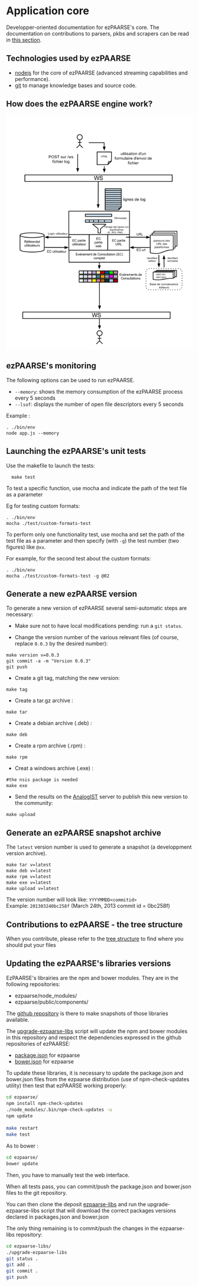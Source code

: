 # Application core #

Developper-oriented documentation for ezPAARSE's core.
The documentation on contributions to parsers, pkbs and scrapers can be read in [this section](./developer-plateforms.html).

## Technologies used by ezPAARSE

* [nodejs](http://nodejs.org/) for the core of ezPAARSE (advanced streaming capabilities and performance).
* [git](http://git-scm.com/) to manage knowledge bases and source code.

## How does the ezPAARSE engine work?

![ezpaarse's engine working Schema](../_static/images/ezPAARSE-Moteur.png "ezPAARSE's engine")

## ezPAARSE's monitoring

The following options can be used to run ezPAARSE.

* ``--memory``: shows the memory consumption of the ezPAARSE process every 5 seconds
* ``--lsof``: displays the number of open file descriptors every 5 seconds

Example :
```console
. ./bin/env
node app.js --memory
```

## Launching the ezPAARSE's unit tests

Use the makefile to launch the tests:
```console
  make test
```

To test a specific function, use mocha and indicate the path of the test file as a parameter

Eg for testing custom formats:
```console
. ./bin/env
mocha ./test/custom-formats-test
```

To perform only one functionality test, use mocha and set the path of the test file as a parameter and then specify (with ``-g``) the test number (two figures) like ``@xx``.

For example, for the second test about the custom formats:
```console
. ./bin/env
mocha ./test/custom-formats-test -g @02
```

## Generate a new ezPAARSE version ##

To generate a new version of ezPAARSE several semi-automatic steps are necessary:

- Make sure not to have local modifications pending: run a `git status`.

- Change the version number of the various relevant files (of course, replace `0.0.3` by the desired number):
```console
make version v=0.0.3
git commit -a -m "Version 0.0.3"
git push
```

- Create a git tag, matching the new version:
```console
make tag
```

- Create a tar.gz archive :
```
make tar
```

- Create a debian archive (.deb) :
```console
make deb
```

- Create a rpm archive (.rpm) :
```console
make rpm
```

- Creat a windows archive (.exe) :
```console
#the nsis package is needed
make exe
```

- Send the results on the [AnalogIST](http://analogist.couperin.org) server to publish this new version to the community:
```console
make upload
```

## Generate an ezPAARSE snapshot archive ##

The `latest` version number is used to generate a snapshot (a developpment version archive).

```
make tar v=latest
make deb v=latest
make rpm v=latest
make exe v=latest
make upload v=latest
```

The version number will look like: `YYYYMMDD<commitid>`  
Example: `201303240bc258f` (March 24th, 2013 commit id = 0bc258f)

## Contributions to ezPAARSE - the tree structure

When you contribute, please refer to the [tree structure](/doc/tree.html) to find where you should put your files

## Updating the ezPAARSE's libraries versions ##

EzPAARSE's librairies are the npm and bower modules.
They are in the following repositories:
- ezpaarse/node_modules/
- ezpaarse/public/components/

The [github repository](https://github.com/ezpaarse-project/ezpaarse-libs) is there to make snapshots of those libraries available.

The [upgrade-ezpaarse-libs](https://github.com/ezpaarse-project/ezpaarse-libs/blob/master/upgrade-ezpaarse-libs) script will update the npm and bower modules in this repository and respect the dependencies expressed in the github repositories of ezPAARSE:
- [package.json](https://github.com/ezpaarse-project/ezpaarse/blob/master/package.json) for ezpaarse
- [bower.json](https://github.com/ezpaarse-project/ezpaarse/blob/master/bower.json) for ezpaarse

To update these libraries, it is necessary to update the package.json and bower.json files from the ezpaarse distribution (use of npm-check-updates utility) then test that ezPAARSE working properly:
```bash
cd ezpaarse/
npm install npm-check-updates
./node_modules/.bin/npm-check-updates -u
npm update

make restart
make test
```

As to bower :
```bash
cd ezpaarse/
bower update
```
Then, you have to manually test the web interface.

When all tests pass, you can commit/push the package.json and bower.json files to the git repository.

You can then clone the deposit [ezpaarse-libs](https://github.com/ezpaarse-project/ezpaarse-libs) and run the upgrade-ezpaarse-libs script that will download the correct packages versions declared in packages.json and bower.json

The only thing remaining is to commit/push the changes in the ezpaarse-libs repository:
```bash
cd ezpaarse-libs/
./upgrade-ezpaarse-libs
git status .
git add .
git commit .
git push
```
